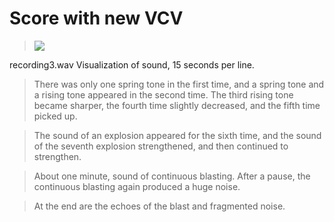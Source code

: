 
# Score with new VCV
><img src= "https://drive.google.com/uc?export=view&id=1V_YOUSdHdZDggCATyfudO_lTWHjKEX8P">
recording3.wav
Visualization of sound, 15 seconds per line.

>There was only one spring tone in the first time, and a spring tone and a rising tone appeared in the second time. The third rising tone became sharper, the fourth time slightly decreased, and the fifth time picked up.

>The sound of an explosion appeared for the sixth time, and the sound of the seventh explosion strengthened, and then continued to strengthen.

>About one minute, sound of continuous blasting. After a pause, the continuous blasting again produced a huge noise.

>At the end are the echoes of the blast and fragmented noise.
